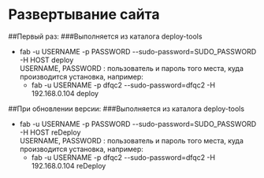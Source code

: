 Развертывание сайта
===============================

##Первый раз:
###Выполняется из каталога deploy-tools
* fab -u USERNAME -p PASSWORD --sudo-password=SUDO_PASSWORD -H HOST deploy \
USERNAME, PASSWORD : пользователь и пароль того места, куда производится установка, например:
   * fab -u USERNAME -p dfqc2 --sudo-password=dfqc2 -H 192.168.0.104 deploy
   
   
##При обновлении версии:
###Выполняется из каталога deploy-tools
* fab -u USERNAME -p PASSWORD --sudo-password=SUDO_PASSWORD -H HOST reDeploy \
USERNAME, PASSWORD : пользователь и пароль того места, куда производится установка, например:
   * fab -u USERNAME -p dfqc2 --sudo-password=dfqc2 -H 192.168.0.104 reDeploy    

    